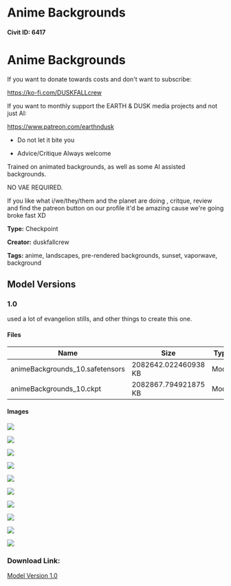 # Anime Backgrounds

#### Civit ID: 6417

<h1>Anime Backgrounds</h1><p>If you want to donate towards costs and don't want to subscribe:</p><p><a target="_blank" rel="ugc" href="https://ko-fi.com/DUSKFALLcrew">https://ko-fi.com/DUSKFALLcrew</a></p><p>If you want to monthly support the EARTH &amp; DUSK media projects and not just AI:</p><p><a target="_blank" rel="ugc" href="https://www.patreon.com/earthndusk">https://www.patreon.com/earthndusk</a></p><ul><li><p>Do not let it bite you</p></li><li><p>Advice/Critique Always welcome</p></li></ul><p>Trained on animated backgrounds, as well as some AI assisted backgrounds.</p><p>NO VAE REQUIRED.</p><p>If you like what i/we/they/them and the planet are doing , critque, review and find the patreon button on our profile it'd be amazing cause we're going broke fast XD</p>

**Type:** Checkpoint

**Creator:** duskfallcrew

**Tags:** anime, landscapes, pre-rendered backgrounds, sunset, vaporwave, background

## Model Versions

### 1.0

<p>used a lot of evangelion stills, and other things to create this one.</p>

#### Files

| Name | Size | Type | Format | Download Url | AutoV1 | AutoV2 | SHA256 | CRC32 | BLAKE3 |
| --- | --- | --- | --- | --- | --- | --- | --- | --- | --- |
| animeBackgrounds_10.safetensors | 2082642.022460938 KB | Model | SafeTensor | https://civitai.com/api/download/models/7536 | 0248DA5C | 863C96CFF7 | 863C96CFF7CFE2FC9CDDA0874A2B211639A0C1EED5492BF183DAF05663D169A3 | D803F254 | 2E2F903420AD4AE4C2B868648F35DAA766F383350C53C2CDC70F644170B76E23 |
| animeBackgrounds_10.ckpt | 2082867.794921875 KB | Model | PickleTensor | https://civitai.com/api/download/models/7536?type=Model&format=PickleTensor&size=full&fp=fp16 | 11C35DF3 | 4C8981BA7A | 4C8981BA7A00D44AF12CC1E222E879C37115CBDB2D4E6F254E1B29FFDB0BB247 | 6884DB23 | 65D2EEE09193F7E6C33B5E72DE53F1811A9C0A9963DC021F7420C30573053B93 |

#### Images

<p><img src="https://image.civitai.com/xG1nkqKTMzGDvpLrqFT7WA/3af8bebb-f1ce-4340-795a-94b3921e5100/width=450/71681.jpeg" /></p>

<p><img src="https://image.civitai.com/xG1nkqKTMzGDvpLrqFT7WA/a3147c17-4f8c-4f27-3f23-1cbc827ab100/width=450/71680.jpeg" /></p>

<p><img src="https://image.civitai.com/xG1nkqKTMzGDvpLrqFT7WA/3c87c348-0ab6-4fee-5e65-29f0f0617600/width=450/71679.jpeg" /></p>

<p><img src="https://image.civitai.com/xG1nkqKTMzGDvpLrqFT7WA/c7d5b10d-19e2-4963-1445-4608797bb100/width=450/71678.jpeg" /></p>

<p><img src="https://image.civitai.com/xG1nkqKTMzGDvpLrqFT7WA/89ffa7c0-b8b7-4912-2fb8-3e601ce41400/width=450/71677.jpeg" /></p>

<p><img src="https://image.civitai.com/xG1nkqKTMzGDvpLrqFT7WA/016f4804-5666-4e58-0f73-0cef80286e00/width=450/71676.jpeg" /></p>

<p><img src="https://image.civitai.com/xG1nkqKTMzGDvpLrqFT7WA/6428de13-533e-4a4a-b138-415612977400/width=450/71675.jpeg" /></p>

<p><img src="https://image.civitai.com/xG1nkqKTMzGDvpLrqFT7WA/d23083d5-bdd8-40f2-bce1-3442bab51700/width=450/71674.jpeg" /></p>

<p><img src="https://image.civitai.com/xG1nkqKTMzGDvpLrqFT7WA/e8a6fc61-3b04-4bd6-9b0e-5ba92e483500/width=450/71673.jpeg" /></p>

<p><img src="https://image.civitai.com/xG1nkqKTMzGDvpLrqFT7WA/1153f52d-1c92-46ad-df54-14184517d700/width=450/71672.jpeg" /></p>

### Download Link:

[Model Version 1.0](https://civitai.com/api/download/models/7536)

